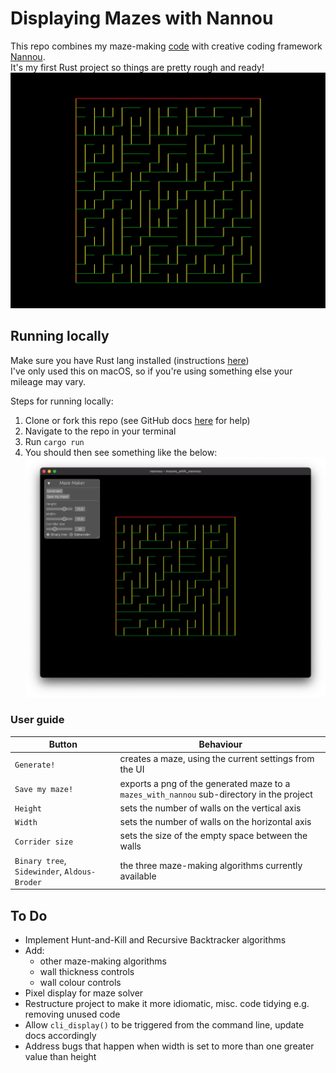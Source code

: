 # Displaying Mazes with Nannou
This repo combines my maze-making [code](https://github.com/joaoag/mazes) with creative coding framework [Nannou](https://nannou.cc/).  
It's my first Rust project so things are pretty rough and ready!
![Example maze, generated with binary tree](./example_maze.png)

## Running locally
Make sure you have Rust lang installed (instructions [here](https://www.rust-lang.org/tools/install))  
I've only used this on macOS, so if you're using something else your mileage may vary.

Steps for running locally:
1. Clone or fork this repo (see GitHub docs [here](https://docs.github.com/en/desktop/contributing-and-collaborating-using-github-desktop/adding-and-cloning-repositories/cloning-and-forking-repositories-from-github-desktop) for help)
2. Navigate to the repo in your terminal
3. Run `cargo run`
4. You should then see something like the below:
![Screenshot of the UI, set to default values](./ui_screenshot.png)

### User guide

| Button                                       | Behaviour                                                                                 |
|----------------------------------------------|-------------------------------------------------------------------------------------------|
| `Generate!`                                  | creates a maze, using the current settings from the UI                                    |
| `Save my maze!`                              | exports a png of the generated maze to a `mazes_with_nannou` sub-directory in the project |
| `Height`                                     | sets the number of walls on the vertical axis                                             |
| `Width`                                      | sets the number of walls on the horizontal axis                                           |
| `Corrider size`                              | sets the size of the empty space between the walls                                        |
| `Binary tree`, `Sidewinder`, `Aldous-Broder` | the three maze-making algorithms currently available                                      |


## To Do
* Implement Hunt-and-Kill and Recursive Backtracker algorithms
* Add:
  * other maze-making algorithms
  * wall thickness controls
  * wall colour controls
* Pixel display for maze solver
* Restructure project to make it more idiomatic, misc. code tidying e.g. removing unused code
* Allow `cli_display()` to be triggered from the command line, update docs accordingly
* Address bugs that happen when width is set to more than one greater value than height